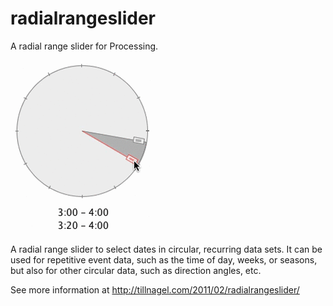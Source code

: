 # radialrangeslider
A radial range slider for Processing.

![Animated Radial Range Slider Example](https://github.com/tillnagel/radialrangeslider/blob/master/radialrangeslider.gif)

A radial range slider to select dates in circular, recurring data sets. It can be used for repetitive event data, such as the time of day, weeks, or seasons, but also for other circular data, such as direction angles, etc. 

See more information at http://tillnagel.com/2011/02/radialrangeslider/
